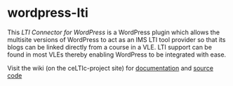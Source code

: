 # wordpress-lti

This *LTI Connector for WordPress* is a WordPress plugin which allows the multisite versions of WordPress to act as an IMS LTI tool provider so that its blogs can be linked directly from a course in a VLE. LTI support can be found in most VLEs thereby enabling WordPress to be integrated with ease.

Visit the wiki (on the ceLTIc-project site) for [documentation](https://github.com/celtic-project/wordpress-lti/wiki) and [source code](https://github.com/celtic-project/wordpress-lti)
